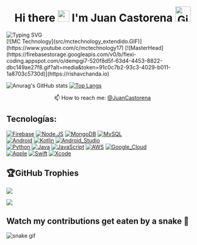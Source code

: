 <h1 align="center">Hi there <img src="https://media.giphy.com/media/hvRJCLFzcasrR4ia7z/giphy.gif" width="30px"/> I'm Juan Castorena <img src="https://media.giphy.com/media/WUlplcMpOCEmTGBtBW/giphy.gif" width="40" alt="Giphy"></h1>
<div align="center" style="display: flex; align-items: center;">
  <img src="https://readme-typing-svg.demolab.com?font=Fira+Code&pause=1000&center=true&duration=2500&pause=1000&vCenter=true&width=435&lines=Full+Stack+Developer+from+Mexico" alt="Typing SVG" style="margin-right: 10px;">
</div>
[![MC Technology](src/mctechnology_extendido.GIF)](https://www.youtube.com/c/mctechnology17)
[![MasterHead](https://firebasestorage.googleapis.com/v0/b/flexi-coding.appspot.com/o/dempgi7-520f8d5f-63d4-4453-8822-dbc149ae27f8.gif?alt=media&token=91c0c7b2-93c3-4029-b011-1a8703c5730d)](https://rishavchanda.io)

![Anurag's GitHub stats](https://github-readme-stats.vercel.app/api?username=JuanCastorenaC18&show_icons=true&theme=radical)
[![Top Langs](https://github-readme-stats.vercel.app/api/top-langs/?username=JuanCastorenaC18&show_icons=true&theme=radical)](https://github.com/anuraghazra/github-readme-stats)

<div align="center">
    📫 How to reach me: <a href="mailto:juancastorena18@gmail.com">@JuanCastorena</a>
</div>

## Tecnologías:
[![Firebase](https://img.shields.io/badge/Firebase-FFCA28?style=for-the-badge&logo=firebase&logoColor=white&labelColor=101010)]()
[![Node.JS](https://img.shields.io/badge/Node.JS-339933?style=for-the-badge&logo=node.js&logoColor=white&labelColor=101010)]()
[![MongoDB](https://img.shields.io/badge/MongoDB-47A248?style=for-the-badge&logo=mongodb&logoColor=white&labelColor=101010)]()
[![MySQL](https://img.shields.io/badge/MySQL-4479A1?style=for-the-badge&logo=mysql&logoColor=white&labelColor=101010)]()
</br>
[![Android](https://img.shields.io/badge/Android-3DDC84?style=for-the-badge&logo=android&logoColor=white&labelColor=101010)]()
[![Kotlin](https://img.shields.io/badge/Kotlin-0095D5?style=for-the-badge&logo=kotlin&logoColor=white&labelColor=101010)]()
[![Android_Studio](https://img.shields.io/badge/Android_Studio-3DDC84?style=for-the-badge&logo=android-studio&logoColor=white&labelColor=101010)]()
</br>
[![Python](https://img.shields.io/badge/Python-yellow?style=for-the-badge&logo=python&logoColor=white&labelColor=101010)]()
[![Java](https://img.shields.io/badge/Java-007396?style=for-the-badge&logo=java&logoColor=white&labelColor=101010)]()
[![JavaScript](https://img.shields.io/badge/JavaScript-F7DF1E?style=for-the-badge&logo=javascript&logoColor=white&labelColor=101010)]()
[![AWS](https://img.shields.io/badge/AWS-232F3E?style=for-the-badge&logo=amazon-aws&logoColor=white&labelColor=101010)]()
[![Google_Cloud](https://img.shields.io/badge/Google_Cloud-4285F4?style=for-the-badge&logo=googlecloud&logoColor=white&labelColor=101010)]()
</br>
[![Apple](https://img.shields.io/badge/iOS-999999?style=for-the-badge&logo=apple&logoColor=white&labelColor=101010)]()
[![Swift](https://img.shields.io/badge/Swift-FA7343?style=for-the-badge&logo=swift&logoColor=white&labelColor=101010)]()
[![Xcode](https://img.shields.io/badge/Xcode-1575F9?style=for-the-badge&logo=xcode&logoColor=white&labelColor=101010)]()
</br>

## 🏆GitHub Trophies
![](https://github-profile-trophy.vercel.app/?username=JuanCastorenaC18&theme=radical&no-frame=false&no-bg=false&margin-w=4&border_color=67D242)

[![](https://visitcount.itsvg.in/api?id=JuanCastorenaC18&label=Visitas%20al%20perfil&color=12&icon=5&pretty=true)](https://visitcount.itsvg.in)

## Watch my contributions get eaten by a snake 🐍
![snake gif](https://github.com/tanyarajhans/Actions/blob/output/github-contribution-grid-snake.svg)
